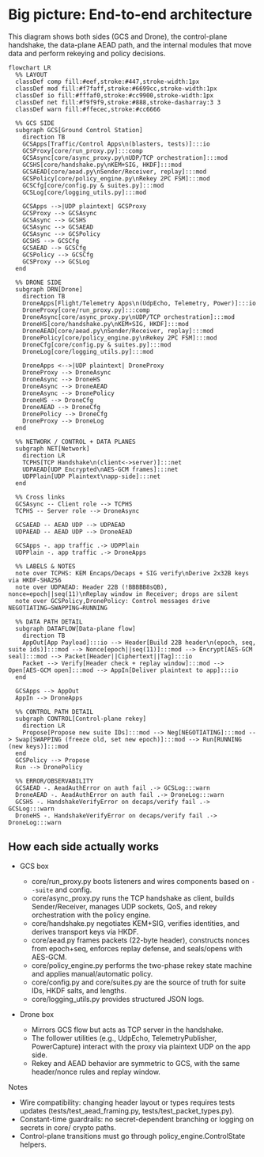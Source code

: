 # Big picture: End-to-end architecture

This diagram shows both sides (GCS and Drone), the control-plane handshake, the data-plane AEAD path, and the internal modules that move data and perform rekeying and policy decisions.

```mermaid
flowchart LR
  %% LAYOUT
  classDef comp fill:#eef,stroke:#447,stroke-width:1px
  classDef mod fill:#f7faff,stroke:#6699cc,stroke-width:1px
  classDef io fill:#fffaf0,stroke:#cc9900,stroke-width:1px
  classDef net fill:#f9f9f9,stroke:#888,stroke-dasharray:3 3
  classDef warn fill:#ffecec,stroke:#cc6666

  %% GCS SIDE
  subgraph GCS[Ground Control Station]
    direction TB
    GCSApps[Traffic/Control Apps\n(blasters, tests)]:::io
    GCSProxy[core/run_proxy.py]:::comp
    GCSAsync[core/async_proxy.py\nUDP/TCP orchestration]:::mod
    GCSHS[core/handshake.py\nKEM+SIG, HKDF]:::mod
    GCSAEAD[core/aead.py\nSender/Receiver, replay]:::mod
    GCSPolicy[core/policy_engine.py\nRekey 2PC FSM]:::mod
    GCSCfg[core/config.py & suites.py]:::mod
    GCSLog[core/logging_utils.py]:::mod

    GCSApps -->|UDP plaintext| GCSProxy
    GCSProxy --> GCSAsync
    GCSAsync --> GCSHS
    GCSAsync --> GCSAEAD
    GCSAsync --> GCSPolicy
    GCSHS --> GCSCfg
    GCSAEAD --> GCSCfg
    GCSPolicy --> GCSCfg
    GCSProxy --> GCSLog
  end

  %% DRONE SIDE
  subgraph DRN[Drone]
    direction TB
    DroneApps[Flight/Telemetry Apps\n(UdpEcho, Telemetry, Power)]:::io
    DroneProxy[core/run_proxy.py]:::comp
    DroneAsync[core/async_proxy.py\nUDP/TCP orchestration]:::mod
    DroneHS[core/handshake.py\nKEM+SIG, HKDF]:::mod
    DroneAEAD[core/aead.py\nSender/Receiver, replay]:::mod
    DronePolicy[core/policy_engine.py\nRekey 2PC FSM]:::mod
    DroneCfg[core/config.py & suites.py]:::mod
    DroneLog[core/logging_utils.py]:::mod

    DroneApps <-->|UDP plaintext| DroneProxy
    DroneProxy --> DroneAsync
    DroneAsync --> DroneHS
    DroneAsync --> DroneAEAD
    DroneAsync --> DronePolicy
    DroneHS --> DroneCfg
    DroneAEAD --> DroneCfg
    DronePolicy --> DroneCfg
    DroneProxy --> DroneLog
  end

  %% NETWORK / CONTROL + DATA PLANES
  subgraph NET[Network]
    direction LR
    TCPHS[TCP Handshake\n(client<->server)]:::net
    UDPAEAD[UDP Encrypted\nAES-GCM frames]:::net
    UDPPlain[UDP Plaintext\napp-side]:::net
  end

  %% Cross links
  GCSAsync -- Client role --> TCPHS
  TCPHS -- Server role --> DroneAsync

  GCSAEAD -- AEAD UDP --> UDPAEAD
  UDPAEAD -- AEAD UDP --> DroneAEAD

  GCSApps -. app traffic .-> UDPPlain
  UDPPlain -. app traffic .-> DroneApps

  %% LABELS & NOTES
  note over TCPHS: KEM Encaps/Decaps + SIG verify\nDerive 2x32B keys via HKDF-SHA256
  note over UDPAEAD: Header 22B (!BBBBB8sQB), nonce=epoch||seq(11)\nReplay window in Receiver; drops are silent
  note over GCSPolicy,DronePolicy: Control messages drive NEGOTIATING→SWAPPING→RUNNING

  %% DATA PATH DETAIL
  subgraph DATAFLOW[Data-plane flow]
    direction TB
    AppOut[App Payload]:::io --> Header[Build 22B header\n(epoch, seq, suite ids)]:::mod --> Nonce[epoch||seq(11)]:::mod --> Encrypt[AES-GCM seal]:::mod --> Packet[Header||Ciphertext||Tag]:::io
    Packet --> Verify[Header check + replay window]:::mod --> Open[AES-GCM open]:::mod --> AppIn[Deliver plaintext to app]:::io
  end

  GCSApps --> AppOut
  AppIn --> DroneApps

  %% CONTROL PATH DETAIL
  subgraph CONTROL[Control-plane rekey]
    direction LR
    Propose[Propose new suite IDs]:::mod --> Neg[NEGOTIATING]:::mod --> Swap[SWAPPING (freeze old, set new epoch)]:::mod --> Run[RUNNING (new keys)]:::mod
  end
  GCSPolicy --> Propose
  Run --> DronePolicy

  %% ERROR/OBSERVABILITY
  GCSAEAD -. AeadAuthError on auth fail .-> GCSLog:::warn
  DroneAEAD -. AeadAuthError on auth fail .-> DroneLog:::warn
  GCSHS -. HandshakeVerifyError on decaps/verify fail .-> GCSLog:::warn
  DroneHS -. HandshakeVerifyError on decaps/verify fail .-> DroneLog:::warn
```

## How each side actually works

- GCS box
  - core/run_proxy.py boots listeners and wires components based on `--suite` and config.
  - core/async_proxy.py runs the TCP handshake as client, builds Sender/Receiver, manages UDP sockets, QoS, and rekey orchestration with the policy engine.
  - core/handshake.py negotiates KEM+SIG, verifies identities, and derives transport keys via HKDF.
  - core/aead.py frames packets (22-byte header), constructs nonces from epoch+seq, enforces replay defense, and seals/opens with AES-GCM.
  - core/policy_engine.py performs the two-phase rekey state machine and applies manual/automatic policy.
  - core/config.py and core/suites.py are the source of truth for suite IDs, HKDF salts, and lengths.
  - core/logging_utils.py provides structured JSON logs.

- Drone box
  - Mirrors GCS flow but acts as TCP server in the handshake.
  - The follower utilities (e.g., UdpEcho, TelemetryPublisher, PowerCapture) interact with the proxy via plaintext UDP on the app side.
  - Rekey and AEAD behavior are symmetric to GCS, with the same header/nonce rules and replay window.

Notes
- Wire compatibility: changing header layout or types requires tests updates (tests/test_aead_framing.py, tests/test_packet_types.py).
- Constant-time guardrails: no secret-dependent branching or logging on secrets in core/ crypto paths.
- Control-plane transitions must go through policy_engine.ControlState helpers.
